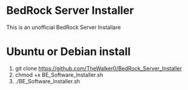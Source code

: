 # BedRock Server Installer
This is an unofficial BedRock Server Installare

# Ubuntu or Debian install
1) git clone https://github.com/TheWalker0/BedRock_Server_Installer
2) chmod +x BE_Software_Installer.sh
3) ./BE_Software_Installer.sh
